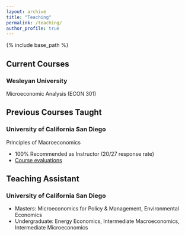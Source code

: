 ```yaml
---
layout: archive
title: "Teaching"
permalink: /teaching/
author_profile: true
---
```


{% include base_path %}

## Current Courses

### Wesleyan University

Microeconomic Analysis (ECON 301)

## Previous Courses Taught

### University of California San Diego

Principles of Macroeconomics
- 100% Recommended as Instructor (20/27 response rate)
- [Course evaluations](../files/Howden_Wesley_CAPE_-_ECON_3_-_Principles_of_Macroeconomics_[A01]_(Howden_Wesley_Dixon)_-_S120A.pdf)


## Teaching Assistant

### University of California San Diego

- Masters: Microeconomics for Policy & Management, Environmental Economics
- Undergraduate: Energy Economics, Intermediate Macroeconomics, Intermediate Microeconomics
